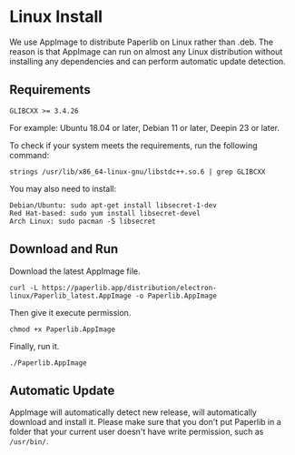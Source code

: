 # Linux Install

We use AppImage to distribute Paperlib on Linux rather than .deb. The reason is that AppImage can run on almost any Linux distribution without installing any dependencies and can perform automatic update detection.

## Requirements

`GLIBCXX >= 3.4.26`

For example: Ubuntu 18.04 or later, Debian 11 or later, Deepin 23 or later.

To check if your system meets the requirements, run the following command:

```
strings /usr/lib/x86_64-linux-gnu/libstdc++.so.6 | grep GLIBCXX
```

You may also need to install:

```
Debian/Ubuntu: sudo apt-get install libsecret-1-dev
Red Hat-based: sudo yum install libsecret-devel
Arch Linux: sudo pacman -S libsecret
```


## Download and Run

Download the latest AppImage file.

```
curl -L https://paperlib.app/distribution/electron-linux/Paperlib_latest.AppImage -o Paperlib.AppImage
```

Then give it execute permission.

```
chmod +x Paperlib.AppImage
```

Finally, run it.

```
./Paperlib.AppImage
```

## Automatic Update

AppImage will automatically detect new release, will automatically download and install it. Please make sure that you don't put Paperlib in a folder that your current user doesn't have write permission, such as `/usr/bin/`.
